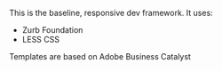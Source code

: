 This is the baseline, responsive dev framework. It uses: 
* Zurb Foundation
* LESS CSS

Templates are based on Adobe Business Catalyst